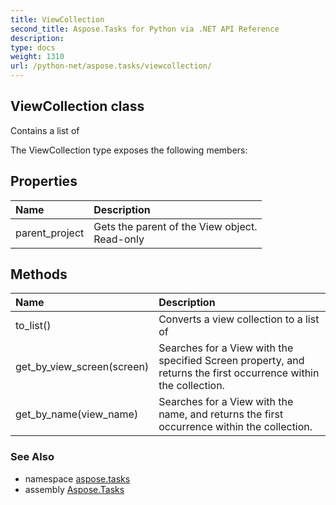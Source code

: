 ```yaml
---
title: ViewCollection
second_title: Aspose.Tasks for Python via .NET API Reference
description: 
type: docs
weight: 1310
url: /python-net/aspose.tasks/viewcollection/
---
```


## ViewCollection class

Contains a list of

The ViewCollection type exposes the following members:
## Properties
| Name | Description |
| :- | :- |
|parent_project|Gets the parent of the View object.<br/>            Read-only|
## Methods
| Name | Description |
| :- | :- |
|to_list()|Converts a view collection to a list of|
|get_by_view_screen(screen)|Searches for a View with the specified Screen property, and returns the first occurrence within the collection.|
|get_by_name(view_name)|Searches for a View with the name, and returns the first occurrence within the collection.|

### See Also

* namespace [aspose.tasks](/tasks/python-net/aspose.tasks/)
* assembly [Aspose.Tasks](/tasks/python-net/)

